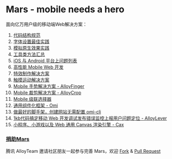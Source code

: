Mars - mobile needs a hero
====

面向亿万用户级的移动端Web解决方案：

1. [代码结构规范](./solutions/project-structure.md)
2. [字体设置最佳实践](./solutions/font-family.md)
3. [模拟原生效果实践](./solutions/)
4. [工具类方法汇总](./tools/)
5. [iOS 与 Android 平台上问题列表](./issues/)
6. [高性能 Mobile Web 开发](./performance/)
7. [特效制作解决方案](http://alloyteam.github.io/AlloyTouch/transformjs/)
9. [触摸运动解决方案](https://github.com/AlloyTeam/AlloyTouch)
10. [Mobile 手势解决方案 - AlloyFinger](https://github.com/AlloyTeam/AlloyFinger)
11. [Mobile 裁剪解决方案 - AlloyCrop](https://github.com/AlloyTeam/AlloyCrop)
12. [Mobile 级联选择器](https://github.com/AlloyTeam/AlloyTouch/tree/master/select)
13. [通用组件化框架 - Omi](https://github.com/Tencent/omi) 
14. [做最好的脚手架，创建网站无需配置  omi-cli](https://github.com/AlloyTeam/omi-cli)
15. [1kb代码搞定移动 Web 开发调试发布错误监控上报用户问题定位 - AlloyLever](https://github.com/AlloyTeam/AlloyLever)
16. [小程序、小游戏以及 Web 通用 Canvas 渲染引擎 - Cax](https://github.com/dntzhang/cax)

### [捐助Mars](http://alloyteam.github.io/donate.html)

腾讯 AlloyTeam 邀请社区朋友一起参与完善 Mars，欢迎 [Fork](https://github.com/AlloyTeam/Mars/fork) & [Pull Request](https://github.com/AlloyTeam/Mars/pulls)
